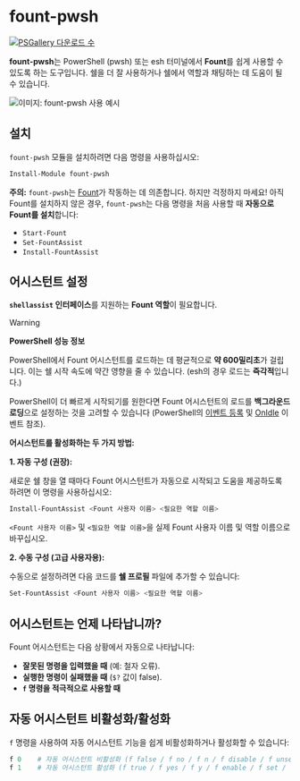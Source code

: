 # fount-pwsh

[![PSGallery 다운로드 수](https://img.shields.io/powershellgallery/dt/fount-pwsh)](https://www.powershellgallery.com/packages/fount-pwsh)

**fount-pwsh**는 PowerShell (pwsh) 또는 esh 터미널에서 **Fount**를 쉽게 사용할 수 있도록 하는 도구입니다.
쉘을 더 잘 사용하거나 쉘에서 역할과 채팅하는 데 도움이 될 수 있습니다.

![이미지: fount-pwsh 사용 예시](https://github.com/user-attachments/assets/93afee48-93d4-42c7-a5e0-b7f5c93bdee9)

## 설치

`fount-pwsh` 모듈을 설치하려면 다음 명령을 사용하십시오:

```powershell
Install-Module fount-pwsh
```

**주의:** `fount-pwsh`는 [Fount](https://github.com/steve02081504/fount)가 작동하는 데 의존합니다.
하지만 걱정하지 마세요!
아직 Fount를 설치하지 않은 경우, `fount-pwsh`는 다음 명령을 처음 사용할 때 **자동으로 Fount를 설치**합니다:

- `Start-Fount`
- `Set-FountAssist`
- `Install-FountAssist`

## 어시스턴트 설정

**`shellassist` 인터페이스**를 지원하는 **Fount 역할**이 필요합니다.

> [!WARNING]
> **PowerShell 성능 정보**
>
> PowerShell에서 Fount 어시스턴트를 로드하는 데 평균적으로 **약 600밀리초**가 걸립니다. 이는 쉘 시작 속도에 약간 영향을 줄 수 있습니다. (esh의 경우 로드는 **즉각적**입니다.)
>
> PowerShell이 더 빠르게 시작되기를 원한다면 Fount 어시스턴트의 로드를 **백그라운드 로딩**으로 설정하는 것을 고려할 수 있습니다 (PowerShell의 [이벤트 등록](https://learn.microsoft.com/powershell/module/microsoft.powershell.utility/register-engineevent?view=powershell-7.5) 및 [OnIdle](https://learn.microsoft.com/dotnet/api/system.management.automation.psengineevent.onidle?view=powershellsdk-7.4.0) 이벤트 참조).

**어시스턴트를 활성화하는 두 가지 방법:**

**1. 자동 구성 (권장):**

새로운 쉘 창을 열 때마다 Fount 어시스턴트가 자동으로 시작되고 도움을 제공하도록 하려면 이 명령을 사용하십시오:

```powershell
Install-FountAssist <Fount 사용자 이름> <필요한 역할 이름>
```

`<Fount 사용자 이름>` 및 `<필요한 역할 이름>`을 실제 Fount 사용자 이름 및 역할 이름으로 바꾸십시오.

**2. 수동 구성 (고급 사용자용):**

수동으로 설정하려면 다음 코드를 **쉘 프로필** 파일에 추가할 수 있습니다:

```powershell
Set-FountAssist <Fount 사용자 이름> <필요한 역할 이름>
```

## 어시스턴트는 언제 나타납니까?

Fount 어시스턴트는 다음 상황에서 자동으로 나타납니다:

- **잘못된 명령을 입력했을 때** (예: 철자 오류).
- **실행한 명령이 실패했을 때** (`$?` 값이 false).
- **`f` 명령을 적극적으로 사용할 때**

## 자동 어시스턴트 비활성화/활성화

`f` 명령을 사용하여 자동 어시스턴트 기능을 쉽게 비활성화하거나 활성화할 수 있습니다:

```powershell
f 0    # 자동 어시스턴트 비활성화 (f false / f no / f n / f disable / f unset / f off 등으로도 가능)
f 1    # 자동 어시스턴트 활성화 (f true / f yes / f y / f enable / f set / f on 등으로도 가능)
```
